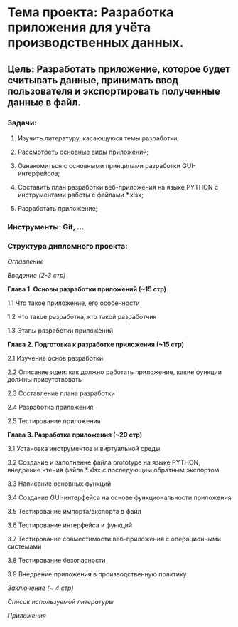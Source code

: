 # **Тема проекта**: Разработка приложения для учёта производственных данных.
## **Цель**: Разработать приложение, которое будет считывать данные, принимать ввод пользователя и экспортировать полученные данные в файл.

### **Задачи**:

1. Изучить литературу, касающуюся темы разработки;

2. Рассмотреть основные виды приложений;

3. Ознакомиться с основными принципами разработки GUI-интерфейсов;

4. Составить план разработки веб-приложения на языке PYTHON с инструментами работы с файлами *.xlsx;

5. Разработать приложение;

### **Инструменты**:  Git, ...

### **Структура дипломного проекта**:

_Оглавление_

_Введение (2-3 стр)_

**Глава 1. Основы разработки приложений (~15 стр)**

1.1 Что такое приложение, его особенности

1.2 Что такое разработка, кто такой разработчик

1.3 Этапы разработки приложений

**Глава 2. Подготовка к разработке приложения (~15 стр)**

2.1 Изучение основ разработки

2.2 Описание идеи: как должно работать приложение, какие функции должны присутствовать

2.3 Составление плана разработки

2.4 Разработка приложения

2.5 Тестирование приложения

**Глава 3. Разработка приложения (~20 стр)**

3.1 Установка инструментов и виртуальной среды

3.2 Создание и заполнение файла prototype на языке PYTHON, внедрение чтения файла *.xlsx с последующим обратным экспортом

3.3 Написание основных функций

3.4 Создание GUI-интерфейса на основе функциональности приложения

3.5 Тестирование импорта/экспорта в файл

3.6 Тестирование интерфейса и функций

3.7 Тестирование совместимости веб-приложения с операционными системами

3.8 Тестирование безопасности

3.9 Внедрение приложения в производственную практику

_Заключение (~ 4 стр)_

_Список используемой литературы_

_Приложения_
